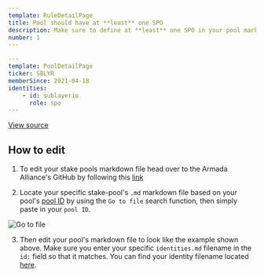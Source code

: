 ```yaml
---
template: RuleDetailPage
title: Pool should have at **least** one SPO
description: Make sure to define at **least** one SPO in your pool markdown file.
number: 1
---
```


```yaml
---
template: PoolDetailPage
ticker: SBLYR
memberSince: 2021-04-18
identities: 
    - id: sublayerio
      role: spo
---
```
[View source](https://github.com/armada-alliance/armada-alliance/blob/main/services/website/content/en/stake-pools/8264de3cdb1798dd8758e24cda5101184b44543e7c4421c7815f9ed8.md)

## How to edit

1. To edit your stake pools markdown file head over to the Armada Alliance's GitHub by following this [link](https://github.com/armada-alliance/armada-alliance)

2. Locate your specific stake-pool's `.md` markdown file based on your pool's [pool ID](/en/terms/pool-id.md) by using the `Go to file` search function,  then simply paste in your `pool ID`.

![Go to file](https://github.com/armada-alliance/assets/blob/gh-pages/rule1.png?raw=true)

3. Then edit your pool's markdown file to look like the example shown above. Make sure you enter your specific `identities.md` filename in the `id:` field so that it matches. You can find your identity filename located [here](https://github.com/armada-alliance/armada-alliance/tree/main/services/website/content/en/identities).

